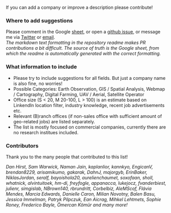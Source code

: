 If you can add a company or improve a description please contribute! 

### Where to add suggestions

Please comment in the 
Google [sheet](https://docs.google.com/spreadsheets/d/1oBwZ7hq68nXnRV7wuM3-Aae9uRDyjnIOIEQXgQZAoBQ/edit#gid=0),
or open a [github issue](https://github.com/chrieke/geospatial-companies/issues), 
or message me via [Twitter](https://twitter.com/chrieke) or [email](https://chrieke.github.io).  
*The markdown text formatting in the repository readme makes PR contributions a bit difficult. The source of truth is the 
Google sheet, from which the readme is automatically generated with the correct formatting.*

### What information to include
 
- Please try to include suggestions for all fields. But just a company name is also fine, no worries!
- Possible Categories: Earth Observation, GIS / Spatial Analysis, Webmap / Cartography, Digital Farming, UAV / Aerial, Satellite Operator  
- Office size (S < 20, M 20-100, L > 100) is an estimate based on LinkendIn location filter, industry knowledge, recent job advertisements etc.
- Relevant (B)ranch offices (if non-sales office with sufficient amount of geo-related jobs) are listed separately.
- The list is mostly focused on commercial companies, currently there are no research institues included.

### Contributors

Thank you to the many people that contributed to this list!

*Dan Hirst, Sam Warwick, Naman Jain, kaplanlior, kannkyo, EngicanV, brendan8229, arisamikumo, gakarak, DahnJ, majorgyb, 
ErinBaker, NiklasJordan, seralf, bayoishola20, aurelienchaumet, soxofaan, sholl, 
whatnick, alvintuitoek, hm-di, freyfogle, appanacca, lukejocz, fvanderbiest, julienr, simgislab, NBrown140, 
rbrundritt, Corbelbiz, AleMScof, Flávia Mendes, Marcia Edwards, Danielle Caron, Milian Novotny, Balen Basu, Jessica 
Immelman, Patryk Pilpczuk, Ean Aicrag, Mihkel Lehtmets, Sophie Roney, Frederico Bayle, Ömercan Kömür and many more!* 
